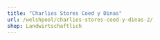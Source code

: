 ```yaml
---
title: "Charlies Stores Coed y Dinas"
url: /welshpool/charlies-stores-coed-y-dinas-2/
shop: Landwirtschaftlich
---
```

